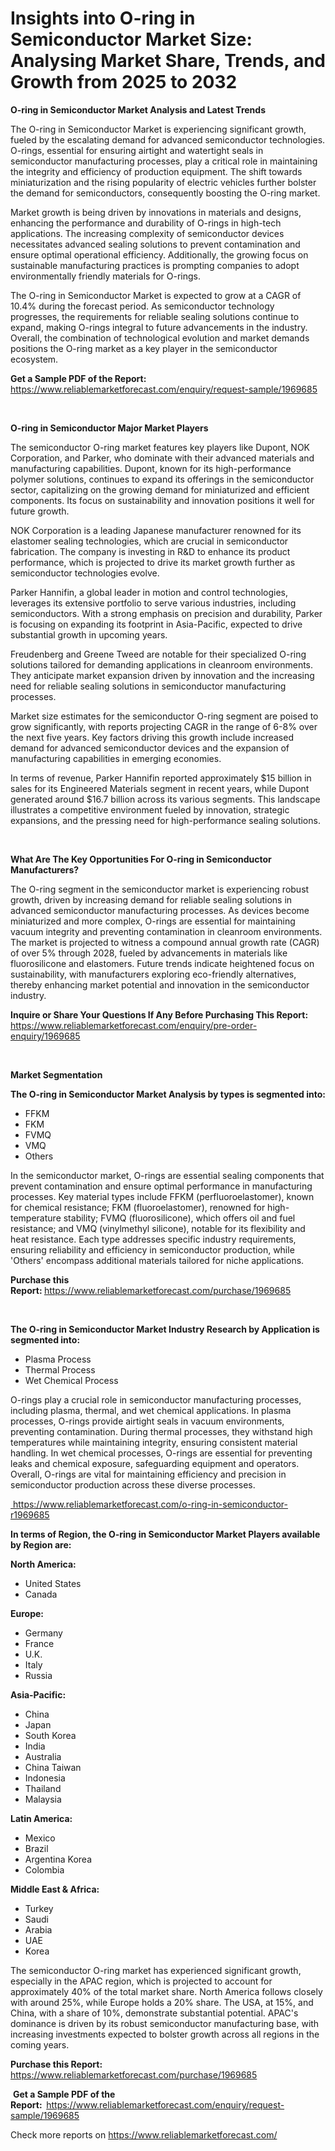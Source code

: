 <p><h1>Insights into O-ring in Semiconductor Market Size: Analysing Market Share, Trends, and Growth from 2025 to 2032</h1></p><p><strong>O-ring in Semiconductor Market Analysis and Latest Trends</strong></p>
<p><p>The O-ring in Semiconductor Market is experiencing significant growth, fueled by the escalating demand for advanced semiconductor technologies. O-rings, essential for ensuring airtight and watertight seals in semiconductor manufacturing processes, play a critical role in maintaining the integrity and efficiency of production equipment. The shift towards miniaturization and the rising popularity of electric vehicles further bolster the demand for semiconductors, consequently boosting the O-ring market.</p><p>Market growth is being driven by innovations in materials and designs, enhancing the performance and durability of O-rings in high-tech applications. The increasing complexity of semiconductor devices necessitates advanced sealing solutions to prevent contamination and ensure optimal operational efficiency. Additionally, the growing focus on sustainable manufacturing practices is prompting companies to adopt environmentally friendly materials for O-rings.</p><p>The O-ring in Semiconductor Market is expected to grow at a CAGR of 10.4% during the forecast period. As semiconductor technology progresses, the requirements for reliable sealing solutions continue to expand, making O-rings integral to future advancements in the industry. Overall, the combination of technological evolution and market demands positions the O-ring market as a key player in the semiconductor ecosystem.</p></p>
<p><strong>Get a Sample PDF of the Report:&nbsp;</strong> <a href="https://www.reliablemarketforecast.com/enquiry/request-sample/1969685?utm_campaign=1167&utm_medium=2&utm_source=Github&utm_content=ia&utm_term=04022025&utm_id=o-ring-in-semiconductor">https://www.reliablemarketforecast.com/enquiry/request-sample/1969685</a></p>
<p>&nbsp;</p>
<p><strong>O-ring in Semiconductor Major Market Players</strong></p>
<p><p>The semiconductor O-ring market features key players like Dupont, NOK Corporation, and Parker, who dominate with their advanced materials and manufacturing capabilities. Dupont, known for its high-performance polymer solutions, continues to expand its offerings in the semiconductor sector, capitalizing on the growing demand for miniaturized and efficient components. Its focus on sustainability and innovation positions it well for future growth.</p><p>NOK Corporation is a leading Japanese manufacturer renowned for its elastomer sealing technologies, which are crucial in semiconductor fabrication. The company is investing in R&D to enhance its product performance, which is projected to drive its market growth further as semiconductor technologies evolve.</p><p>Parker Hannifin, a global leader in motion and control technologies, leverages its extensive portfolio to serve various industries, including semiconductors. With a strong emphasis on precision and durability, Parker is focusing on expanding its footprint in Asia-Pacific, expected to drive substantial growth in upcoming years.</p><p>Freudenberg and Greene Tweed are notable for their specialized O-ring solutions tailored for demanding applications in cleanroom environments. They anticipate market expansion driven by innovation and the increasing need for reliable sealing solutions in semiconductor manufacturing processes.</p><p>Market size estimates for the semiconductor O-ring segment are poised to grow significantly, with reports projecting CAGR in the range of 6-8% over the next five years. Key factors driving this growth include increased demand for advanced semiconductor devices and the expansion of manufacturing capabilities in emerging economies.</p><p>In terms of revenue, Parker Hannifin reported approximately $15 billion in sales for its Engineered Materials segment in recent years, while Dupont generated around $16.7 billion across its various segments. This landscape illustrates a competitive environment fueled by innovation, strategic expansions, and the pressing need for high-performance sealing solutions.</p></p>
<p>&nbsp;</p>
<p><strong>What Are The Key Opportunities For O-ring in Semiconductor Manufacturers?</strong></p>
<p><p>The O-ring segment in the semiconductor market is experiencing robust growth, driven by increasing demand for reliable sealing solutions in advanced semiconductor manufacturing processes. As devices become miniaturized and more complex, O-rings are essential for maintaining vacuum integrity and preventing contamination in cleanroom environments. The market is projected to witness a compound annual growth rate (CAGR) of over 5% through 2028, fueled by advancements in materials like fluorosilicone and elastomers. Future trends indicate heightened focus on sustainability, with manufacturers exploring eco-friendly alternatives, thereby enhancing market potential and innovation in the semiconductor industry.</p></p>
<p><strong>Inquire or Share Your Questions If Any Before Purchasing This Report:</strong> <a href="https://www.reliablemarketforecast.com/enquiry/pre-order-enquiry/1969685?utm_campaign=1167&utm_medium=2&utm_source=Github&utm_content=ia&utm_term=04022025&utm_id=o-ring-in-semiconductor">https://www.reliablemarketforecast.com/enquiry/pre-order-enquiry/1969685</a></p>
<p>&nbsp;</p>
<p><strong>Market Segmentation</strong></p>
<p><strong>The O-ring in Semiconductor Market Analysis by types is segmented into:</strong></p>
<p><ul><li>FFKM</li><li>FKM</li><li>FVMQ</li><li>VMQ</li><li>Others</li></ul></p>
<p><p>In the semiconductor market, O-rings are essential sealing components that prevent contamination and ensure optimal performance in manufacturing processes. Key material types include FFKM (perfluoroelastomer), known for chemical resistance; FKM (fluoroelastomer), renowned for high-temperature stability; FVMQ (fluorosilicone), which offers oil and fuel resistance; and VMQ (vinylmethyl silicone), notable for its flexibility and heat resistance. Each type addresses specific industry requirements, ensuring reliability and efficiency in semiconductor production, while 'Others' encompass additional materials tailored for niche applications.</p></p>
<p><strong>Purchase this Report:&nbsp;</strong><a href="https://www.reliablemarketforecast.com/purchase/1969685?utm_campaign=1167&utm_medium=2&utm_source=Github&utm_content=ia&utm_term=04022025&utm_id=o-ring-in-semiconductor">https://www.reliablemarketforecast.com/purchase/1969685</a></p>
<p>&nbsp;</p>
<p><strong>The O-ring in Semiconductor Market Industry Research by Application is segmented into:</strong></p>
<p><ul><li>Plasma Process</li><li>Thermal Process</li><li>Wet Chemical Process</li></ul></p>
<p><p>O-rings play a crucial role in semiconductor manufacturing processes, including plasma, thermal, and wet chemical applications. In plasma processes, O-rings provide airtight seals in vacuum environments, preventing contamination. During thermal processes, they withstand high temperatures while maintaining integrity, ensuring consistent material handling. In wet chemical processes, O-rings are essential for preventing leaks and chemical exposure, safeguarding equipment and operators. Overall, O-rings are vital for maintaining efficiency and precision in semiconductor production across these diverse processes.</p></p>
<p><a href="https://www.reliablemarketforecast.com/o-ring-in-semiconductor-r1969685?utm_campaign=1167&utm_medium=2&utm_source=Github&utm_content=ia&utm_term=04022025&utm_id=o-ring-in-semiconductor">&nbsp;https://www.reliablemarketforecast.com/o-ring-in-semiconductor-r1969685</a></p>
<p><strong>In terms of Region, the O-ring in Semiconductor Market Players available by Region are:</strong></p>
<p>
    <p> <strong> North America: </strong>
        <ul>
            <li>United States</li>
            <li>Canada</li>
        </ul>
        </p> 
    <p> <strong> Europe: </strong>
        <ul>
            <li>Germany</li>
            <li>France</li>
            <li>U.K.</li>
            <li>Italy</li>
            <li>Russia</li>
        </ul>
        </p> 
    <p> <strong> Asia-Pacific: </strong>
        <ul>
            <li>China</li>
            <li>Japan</li>
            <li>South Korea</li>
            <li>India</li>
            <li>Australia</li>
            <li>China Taiwan</li>
            <li>Indonesia</li>
            <li>Thailand</li>
            <li>Malaysia</li>
        </ul>
        </p> 
    <p> <strong> Latin America: </strong>
        <ul>
            <li>Mexico</li>
            <li>Brazil</li>
            <li>Argentina Korea</li>
            <li>Colombia</li>
        </ul>
        </p> 
    <p> <strong> Middle East & Africa: </strong>
        <ul>
            <li>Turkey</li>
            <li>Saudi</li>
            <li>Arabia</li>
            <li>UAE</li>
            <li>Korea</li>
        </ul>
    </p>
    </p>
<p><p>The semiconductor O-ring market has experienced significant growth, especially in the APAC region, which is projected to account for approximately 40% of the total market share. North America follows closely with around 25%, while Europe holds a 20% share. The USA, at 15%, and China, with a share of 10%, demonstrate substantial potential. APAC's dominance is driven by its robust semiconductor manufacturing base, with increasing investments expected to bolster growth across all regions in the coming years.</p></p>
<p><strong>Purchase this Report: </strong><a href="https://www.reliablemarketforecast.com/purchase/1969685?utm_campaign=1167&utm_medium=2&utm_source=Github&utm_content=ia&utm_term=04022025&utm_id=o-ring-in-semiconductor">https://www.reliablemarketforecast.com/purchase/1969685</a></p>
<p>&nbsp;<strong>Get a Sample PDF of the Report:&nbsp;&nbsp;</strong><a href="https://www.reliablemarketforecast.com/enquiry/request-sample/1969685?utm_campaign=1167&utm_medium=2&utm_source=Github&utm_content=ia&utm_term=04022025&utm_id=o-ring-in-semiconductor">https://www.reliablemarketforecast.com/enquiry/request-sample/1969685</a></p>
<p><strong></strong></p>
<p>Check more reports on <a href="https://www.reliablemarketforecast.com/?utm_campaign=1167&utm_medium=2&utm_source=Github&utm_content=ia&utm_term=04022025&utm_id=o-ring-in-semiconductor">https://www.reliablemarketforecast.com/</a></p>